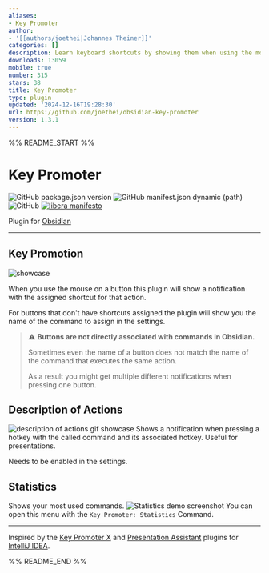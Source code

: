 ```yaml
---
aliases:
- Key Promoter
author:
- '[[authors/joethei|Johannes Theiner]]'
categories: []
description: Learn keyboard shortcuts by showing them when using the mouse
downloads: 13059
mobile: true
number: 315
stars: 38
title: Key Promoter
type: plugin
updated: '2024-12-16T19:28:30'
url: https://github.com/joethei/obsidian-key-promoter
version: 1.3.1
---
```


%% README_START %%

# Key Promoter

![GitHub package.json version](https://img.shields.io/github/package-json/v/joethei/obsidian-key-promoter)
![GitHub manifest.json dynamic (path)](https://img.shields.io/github/manifest-json/minAppVersion/joethei/obsidian-key-promoter?label=lowest%20supported%20app%20version)
![GitHub](https://img.shields.io/github/license/joethei/obsidian-key-promoter)
[![libera manifesto](https://img.shields.io/badge/libera-manifesto-lightgrey.svg)](https://liberamanifesto.com)

Plugin for [Obsidian](https://obsidian.md/)

---
## Key Promotion
![showcase](https://i.joethei.space/syvxdr4Wd1.gif)

When you use the mouse on a button this plugin will show a notification with the assigned shortcut for that action.

For buttons that don't have shortcuts assigned the plugin
will show you the name of the command to assign in the settings.

> ⚠ **Buttons are not directly associated with commands in Obsidian.**
> 
> Sometimes even the name of a button does not match the name of the command
> that executes the same action.
> 
> As a result you might get multiple different notifications when pressing one button.

## Description of Actions
![description of actions gif showcase](https://i.joethei.space/Obsidian_TPtxvJKucj.gif)
Shows a notification when pressing a hotkey with the called command and its
associated hotkey.
Useful for presentations.

Needs to be enabled in the settings.

## Statistics
Shows your most used commands.
![Statistics demo screenshot](https://i.joethei.space/Obsidian_TTidZwt2QH.png)
You can open this menu with the `Key Promoter: Statistics` Command.

---

Inspired by the [Key Promoter X](https://plugins.jetbrains.com/plugin/9792-key-promoter-x) and [Presentation Assistant](https://plugins.jetbrains.com/plugin/7345-presentation-assistant) plugins for [IntelliJ IDEA](https://jetbrains.com/idea).


%% README_END %%